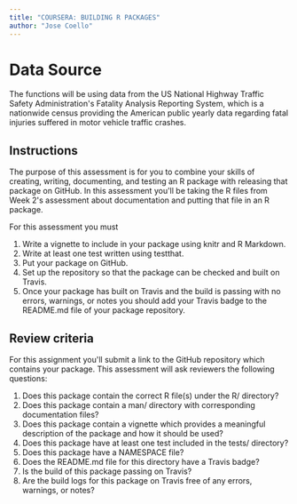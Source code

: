 ```yaml
---
title: "COURSERA: BUILDING R PACKAGES"
author: "Jose Coello"
---
```


# Data Source

The functions will be using data from the US National Highway Traffic Safety Administration's Fatality Analysis Reporting System, which is a nationwide census providing the American public yearly data regarding fatal injuries suffered in motor vehicle traffic crashes.


## Instructions

<!-- badges: start -->
<!-- badges: end -->

The purpose of this assessment is for you to combine your skills of creating, writing, documenting, and testing an R package with releasing that package on GitHub. In this assessment you'll be taking the R files from Week 2's assessment about documentation and putting that file in an R package.

For this assessment you must

1. Write a vignette to include in your package using knitr and R Markdown.
2. Write at least one test written using testthat.
3. Put your package on GitHub.
4. Set up the repository so that the package can be checked and built on Travis.
5. Once your package has built on Travis and the build is passing with no errors, warnings, or notes you should add your Travis badge to the README.md file of your package repository.

## Review criteria

For this assignment you'll submit a link to the GitHub repository which contains your package. This assessment will ask reviewers the following questions:

1. Does this package contain the correct R file(s) under the R/ directory?
2. Does this package contain a man/ directory with corresponding documentation files?
3. Does this package contain a vignette which provides a meaningful description of the package and how it should be used?
4. Does this package have at least one test included in the tests/ directory?
5. Does this package have a NAMESPACE file?
6. Does the README.md file for this directory have a Travis badge?
7. Is the build of this package passing on Travis?
8. Are the build logs for this package on Travis free of any errors, warnings, or notes?
